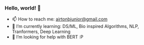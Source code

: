 ### Hello, world! 👋

- 📫 How to reach me: airtonbjunior@gmail.com
- 🌱 I’m currently learning: DS/ML, Bio inspired Algorithms, NLP, Tranformers, Deep Learning
- 🤔 I’m looking for help with BERT :P

<!--
**airtonbjunior/airtonbjunior** is a ✨ _special_ ✨ repository because its `README.md` (this file) appears on your GitHub profile.

Here are some ideas to get you started:

- 🔭 I’m currently working on ...
- 🌱 I’m currently learning ...
- 👯 I’m looking to collaborate on ...
- 🤔 I’m looking for help with ...
- 💬 Ask me about ...
- 📫 How to reach me: ...
- 😄 Pronouns: ...
- ⚡ Fun fact: ...
-->
